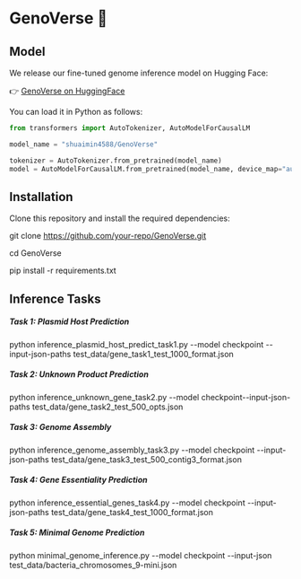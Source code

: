 # GenoVerse 🧬
## Model
We release our fine-tuned genome inference model on Hugging Face:

👉 [GenoVerse on HuggingFace](https://huggingface.co/shuaimin4588/GenoVerse)

You can load it in Python as follows:

```python
from transformers import AutoTokenizer, AutoModelForCausalLM

model_name = "shuaimin4588/GenoVerse"

tokenizer = AutoTokenizer.from_pretrained(model_name)
model = AutoModelForCausalLM.from_pretrained(model_name, device_map="auto")
```
## Installation
Clone this repository and install the required dependencies:

git clone https://github.com/your-repo/GenoVerse.git

cd GenoVerse

pip install -r requirements.txt

## Inference Tasks
##### Task 1: Plasmid Host Prediction

python inference_plasmid_host_predict_task1.py --model checkpoint --input-json-paths test_data/gene_task1_test_1000_format.json

##### Task 2: Unknown Product Prediction

python inference_unknown_gene_task2.py --model checkpoint--input-json-paths test_data/gene_task2_test_500_opts.json

##### Task 3: Genome Assembly

python inference_genome_assembly_task3.py --model checkpoint --input-json-paths test_data/gene_task3_test_500_contig3_format.json 

##### Task 4: Gene Essentiality Prediction

python inference_essential_genes_task4.py --model checkpoint --input-json-paths test_data/gene_task4_test_1000_format.json 

##### Task 5: Minimal Genome Prediction

python minimal_genome_inference.py --model checkpoint --input-json test_data/bacteria_chromosomes_9-mini.json
